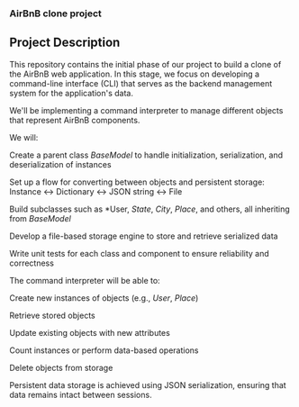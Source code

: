 ### AirBnB clone project

## Project Description

This repository contains the initial phase of our project to build a clone of the AirBnB web application. In this stage, we focus on developing a command-line interface (CLI) that serves as the backend management system for the application's data.

We'll be implementing a command interpreter to manage different objects that represent AirBnB components.

We will:

Create a parent class *BaseModel* to handle initialization, serialization, and deserialization of instances

Set up a flow for converting between objects and persistent storage:
Instance ↔ Dictionary ↔ JSON string ↔ File

Build subclasses such as *User, *State*, *City*, *Place*, and others, all inheriting from *BaseModel*

Develop a file-based storage engine to store and retrieve serialized data

Write unit tests for each class and component to ensure reliability and correctness


The command interpreter will be able to:

Create new instances of objects (e.g., *User*, *Place*)

Retrieve stored objects

Update existing objects with new attributes

Count instances or perform data-based operations

Delete objects from storage

Persistent data storage is achieved using JSON serialization, ensuring that data remains intact between sessions.
